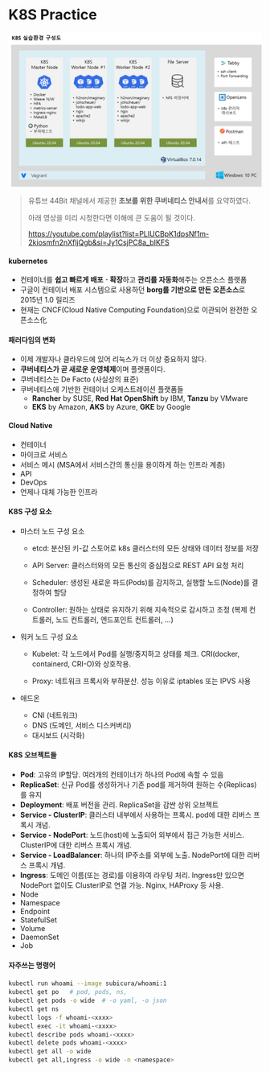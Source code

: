 # K8S Practice

![image-20240516193144963](assets\practice-blueprint.png)




>유튜브 44Bit 채널에서 제공한 **초보를 위한 쿠버네티스 안내서**를 요약하였다.
>
>아래 영상을 미리 시청한다면 이해에 큰 도움이 될 것이다.
>
>https://youtube.com/playlist?list=PLIUCBpK1dpsNf1m-2kiosmfn2nXfljQgb&si=Jy1CsjPC8a_bIKFS



#### kubernetes

* 컨테이너를 **쉽고 빠르게 배포ㆍ확장**하고 **관리를 자동화**해주는 오픈소스 플랫폼
* 구글이 컨테이너 배포 시스템으로 사용하던 **borg를 기반으로 만든 오픈소스**로 2015년 1.0 릴리즈
* 현재는 CNCF(Cloud Native Computing Foundation)으로 이관되어 완전한 오픈소스化



#### 패러다임의 변화

* 이제 개발자나 클라우드에 있어 리눅스가 더 이상 중요하지 않다.
* **쿠버네티스가 곧 새로운 운영체제**이며 플랫폼이다.
* 쿠버네티스는 De Facto (사실상의 표준)
* 쿠버네티스에 기반한 컨테이너 오케스트레이션 플랫폼들
  * **Rancher** by SUSE, **Red Hat OpenShift** by IBM, **Tanzu** by VMware
  * **EKS** by Amazon, **AKS** by Azure, **GKE** by Google



#### Cloud Native

* 컨테이너
* 마이크로 서비스
* 서비스 메시 (MSA에서 서비스간의 통신을 용이하게 하는 인프라 계층)
* API
* DevOps
* 언제나 대체 가능한 인프라



#### K8S 구성 요소

* 마스터 노드 구성 요소

  * etcd: 분산된 키-값 스토어로 k8s 클러스터의 모든 상태와 데이터 정보를 저장

  * API Server: 클러스터와의 모든 통신의 중심점으로 REST API 요청 처리

  * Scheduler: 생성된 새로운 파드(Pods)를 감지하고, 실행할 노드(Node)를 결정하여 할당

  * Controller: 원하는 상태로 유지하기 위해 지속적으로 감시하고 조정 (복제 컨트롤러, 노드 컨트롤러, 엔드포인트 컨트롤러, ...)


* 워커 노드 구성 요소

  * Kubelet: 각 노드에서 Pod를 실행/중지하고 상태를 체크. CRI(docker, containerd, CRI-O)와 상호작용.

  * Proxy: 네트워크 프록시와 부하분산. 성능 이유로 iptables 또는 IPVS 사용

* 애드온

  * CNI (네트워크)
  * DNS (도메인, 서비스 디스커버리)
  * 대시보드 (시각화)



#### K8S 오브젝트들

* **Pod**: 고유의 IP할당. 여러개의 컨테이너가 하나의 Pod에 속할 수 있음
* **ReplicaSet**: 신규 Pod를 생성하거나 기존 pod를 제거하여 원하는 수(Replicas)를 유지
* **Deployment**: 배포 버전을 관리. ReplicaSet을 감싼 상위 오브젝트
* **Service - ClusterIP**: 클러스터 내부에서 사용하는 프록시. pod에 대한 리버스 프록시 개념.
* **Service - NodePort**: 노드(host)에 노출되어 외부에서 접근 가능한 서비스. ClusterIP에 대한 리버스 프록시 개념.
* **Service - LoadBalancer**: 하나의 IP주소를 외부에 노출. NodePort에 대한 리버스 프록시 개념.
* **Ingress**: 도메인 이름(또는  경로)를 이용하여 라우팅 처리. Ingress만 있으면 NodePort 없이도 ClusterIP로 연결 가능. Nginx, HAProxy 등 사용.
* Node
* Namespace
* Endpoint
* StatefulSet
* Volume
* DaemonSet
* Job



#### 자주쓰는 명령어

```bash
kubectl run whoami --image subicura/whoami:1
kubectl get po   # pod, pods, ns, 
kubectl get pods -o wide  # -o yaml, -o json
kubectl get ns
kubectl logs -f whoami-<xxxx>
kubectl exec -it whoami-<xxxx>
kubectl describe pods whoami-<xxxx>
kubectl delete pods whoami-<xxxx>
kubectl get all -o wide
kubectl get all,ingress -o wide -n <namespace>
```


